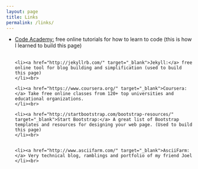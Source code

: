 ```yaml
---
layout: page
title: Links
permalink: /links/
---
```

<p>
<ul class="nobullets">
	<li><a href="http://www.codecademy.com/" target="_blank">Code Academy:</a> free online tutorials for how to learn to code (this is how I learned to build this page)
	</li><br>

	<li><a href="http://jekyllrb.com/" target="_blank">Jekyll:</a> free online tool for blog building and simplification (used to build this page)
	</li><br>

	<li><a href="https://www.coursera.org/" target="_blank">Coursera:</a> Take free online classes from 120+ top universities and educational organizations.
	</li><br>

	<li><a href="http://startbootstrap.com/bootstrap-resources/" target="_blank">Start Bootstrap:</a> A great list of Bootstrap templates and resources for designing your web page. (Used to build this page)
	</li><br>


	<li><a href="http://www.asciifarm.com/" target="_blank">AsciiFarm:</a> Very technical blog, ramblings and portfolio of my friend Joel
	</li><br>

</ul>
</p>
